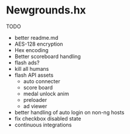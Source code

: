 # Newgrounds.hx
TODO
 - better readme.md
 - AES-128 encryption
 - Hex encoding
 - Better scoreboard handling
 - flash ads?
 - kill all humans
 - flash API assets
     - auto connecter
     - score board
     - medal unlock anim
     - preloader
     - ad viewer
 - better handling of auto login  on non-ng hosts
 - fix checkbox disabled state
 - continuous integrations